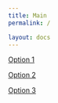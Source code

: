 ```yaml
---
title: Main
permalink: /

layout: docs
---
```

[Option 1]({{site.baseurl}}/option-1/)

[Option 2]({{site.baseurl}}/option-2/)

[Option 3]({{site.baseurl}}/option-3/)
